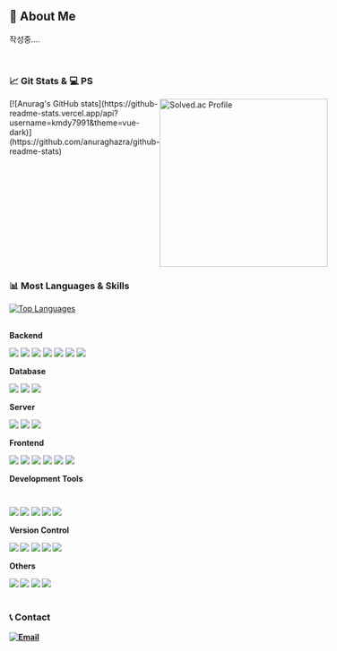 <!--
**kmdy7991/kmdy7991** is a ✨ _special_ ✨ repository because its `README.md` (this file) appears on your GitHub profile.

Here are some ideas to get you started:

- 🔭 I’m currently working on ...
- 🌱 I’m currently learning ...
- 👯 I’m looking to collaborate on ...
- 🤔 I’m looking for help with ...
- 💬 Ask me about ...
- 📫 How to reach me: ...
- 😄 Pronouns: ...
- ⚡ Fun fact: ...
-->
<h2>🙋 About Me </h2>

<p>
  작성중....
</p>
<br>

<h3>📈 Git Stats & 💻 PS </h3>

<div style="display:flex;flex-direction:row;">
  [![Anurag's GitHub stats](https://github-readme-stats.vercel.app/api?username=kmdy7991&theme=vue-dark)](https://github.com/anuraghazra/github-readme-stats)
  
  <a href="https://solved.ac/dy1024">
    <img src="http://mazassumnida.wtf/api/v2/generate_badge?boj=dy1024" alt="Solved.ac Profile" width="300px"/>
  </a>
</div>

<h3 >📊 Most Languages & Skills </h3>

<div>
    <a href="https://github.com/kmdy7991">
        <img src="https://github-readme-stats.vercel.app/api/top-langs/?username=kmdy7991&layout=compact&theme=radical" alt="Top Languages" />
    </a>
</div>
<br>

<div style="display:flex; flex-direction:column; align-items:flex-start;">
    <p><strong>Backend</strong></p>
    <div>
        <img src="https://img.shields.io/badge/Java-007396?style=for-the-badge&logo=Java&logoColor=white"> 
        <img src="https://img.shields.io/badge/Spring Boot-6DB33F?style=for-the-badge&logo=spring boot&logoColor=white"> 
        <img src="https://img.shields.io/badge/Spring%20Security-6DB33F?style=for-the-badge&logo=spring-security&logoColor=white">
        <img src="https://img.shields.io/badge/Node.js-43853D?style=for-the-badge&logo=node.js&logoColor=white">
        <img src="https://img.shields.io/badge/JPA-76EE00?style=for-the-badge&logo=java&logoColor=white">
        <img src="https://img.shields.io/badge/MyBatis-FF0000?style=for-the-badge&logo=mybatis&logoColor=white">
        <img src="https://img.shields.io/badge/JDBC-007396?style=for-the-badge&logo=oracle&logoColor=white">
    </div>
    <!-- Database -->
    <p><strong>Database</strong></p>
    <div>
        <img src="https://img.shields.io/badge/oracle-F80000?style=for-the-badge&logo=oracle&logoColor=white"> 
        <img src="https://img.shields.io/badge/mysql-4479A1?style=for-the-badge&logo=mysql&logoColor=white"> 
        <img src="https://img.shields.io/badge/firebase-FFCA28?style=for-the-badge&logo=firebase&logoColor=white">
    </div>
    <!-- Server -->
    <p><strong>Server</strong></p>
    <div>
        <img src="https://img.shields.io/badge/linux-FCC624?style=for-the-badge&logo=linux&logoColor=black"> 
        <img src="https://img.shields.io/badge/apache tomcat-F8DC75?style=for-the-badge&logo=apachetomcat&logoColor=black">
        <img src="https://img.shields.io/badge/Amazon AWS-232F3E?style=for-the-badge&logo=amazon aws&logoColor=white"> 
    </div>
    <!-- Frontend -->
    <p><strong>Frontend</strong></p>
    <div>
        <img src="https://img.shields.io/badge/Vue.js-35495E?style=for-the-badge&logo=vue.js&logoColor=4FC08D">
        <img src="https://img.shields.io/badge/React-20232A?style=for-the-badge&logo=react&logoColor=61DAFB">
        <img src="https://img.shields.io/badge/HTML5-E34F26?style=for-the-badge&logo=html5&logoColor=white">
        <img src="https://img.shields.io/badge/Bootstrap-7952B3?style=for-the-badge&logo=bootstrap&logoColor=white">
        <img src="https://img.shields.io/badge/JavaScript-F7DF1E?style=for-the-badge&logo=javascript&logoColor=black">
        <img src="https://img.shields.io/badge/CSS3-1572B6?style=for-the-badge&logo=css3&logoColor=white">
    </div>
    <!-- Development Tools -->
    <p><strong>Development Tools<strong><p>
    <div>
        <img src="https://img.shields.io/badge/IntelliJ_IDEA-000000.svg?&style=for-the-badge&logo=intellij-idea&logoColor=white">
        <img src="https://img.shields.io/badge/Visual_Studio_Code-007ACC.svg?&style=for-the-badge&logo=visual-studio-code&logoColor=white">
        <img src="https://img.shields.io/badge/Visual_Studio-5C2D91.svg?&style=for-the-badge&logo=visual-studio&logoColor=white">
        <img src="https://img.shields.io/badge/Eclipse_IDE-2C2255.svg?&style=for-the-badge&logo=eclipse&logoColor=white">
        <img src="https://img.shields.io/badge/Anaconda-44A833.svg?&style=for-the-badge&logo=anaconda&logoColor=white">
    </div>
    <!-- Version Control -->
    <p><strong>Version Control<strong><p>
    <div>
        <img src="https://img.shields.io/badge/Git-F05032.svg?&style=for-the-badge&logo=git&logoColor=white">
        <img src="https://img.shields.io/badge/GitHub-100000.svg?&style=for-the-badge&logo=github&logoColor=white">
        <img src="https://img.shields.io/badge/Jenkins-D24939?style=for-the-badge&logo=jenkins&logoColor=white">
        <img src="https://img.shields.io/badge/GitLab-FCA121?style=for-the-badge&logo=gitlab&logoColor=white">
        <img src="https://img.shields.io/badge/Gerrit-EEEEEE?style=for-the-badge&logo=gerrit&logoColor=black">
    </div>
    <!-- Others -->
    <p><strong>Others</strong></p>
    <div>
        <img src="https://img.shields.io/badge/WebSocket-FFFFFF?style=for-the-badge&logo=websocket&logoColor=white">
        <img src="https://img.shields.io/badge/Solidity-363636?style=for-the-badge&logo=solidity&logoColor=white">
        <img src="https://img.shields.io/badge/Docker-2496ED?style=for-the-badge&logo=docker&logoColor=white">
        <img src="https://img.shields.io/badge/Kubernetes-326CE5?style=for-the-badge&logo=kubernetes&logoColor=white">
    </div><br>
</div>

<h3>📞 Contact </h3>

<p>
    <a href="mailto:mnil7991@gmail.com">
        <img src="https://img.shields.io/badge/Email-D14836?style=flat-square&logo=gmail&logoColor=white" alt="Email" />
    </a>
</p>
